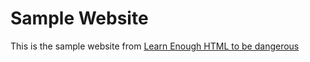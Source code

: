 # Sample Website

This is the sample website from [Learn Enough HTML to be dangerous](https://www.learnenough.com/html-tutorial)
